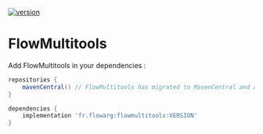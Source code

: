 [version]: https://img.shields.io/maven-central/v/fr.flowarg/flowmultitools.svg?label=Download
[download]: https://search.maven.org/search?q=g:%22fr.flowarg%22%20AND%20a:%22flowmultitools%22

[ ![version][] ][download]

# FlowMultitools

Add FlowMultitools in your dependencies :

```groovy
repositories {
    mavenCentral() // FlowMultitools has migrated to MavenCentral and abandoned jcenter. Old libraries are still avaiable in jcenter repo until it is down.
}
```

```groovy
dependencies {
    implementation 'fr.flowarg:flowmultitools:VERSION'
}
```
